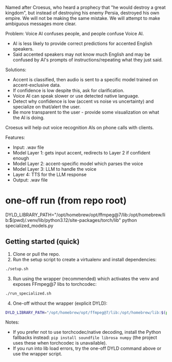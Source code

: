 Named after Croesus, who heard a prophecy that "he would destroy a great kingdom", but instead of destroying his enemy Persia, destroyed his own empire.
We will not be making the same mistake. We will attempt to make ambiguous messages more clear.

Problem: Voice AI confuses people, and people confuse Voice AI.
- AI is less likely to provide correct predictions for accented English speakers.
- Said accented speakers may not know much English and may be confused by AI's prompts of instructions/repeating what they just said.

Solutions: 
- Accent is classified, then audio is sent to a specific model trained on accent-exclusive data.
- If confidence is low despite this, ask for clarification. 
- Voice AI can speak slower or use detected native language.
- Detect why confidence is low (accent vs noise vs uncertainty) and specialize on that/alert the user.
- Be more transparent to the user - provide some visualization on what the AI is doing.


Croesus will help out voice recognition AIs on phone calls with clients.


Features:
- Input: .wav file
- Model Layer 1: gets input accent, redirects to Layer 2 if confident enough
- Model Layer 2: accent-specific model which parses the voice
- Model Layer 3: LLM to handle the voice
- Layer 4: TTS for the LLM response
- Output: .wav file


# one-off run (from repo root)
DYLD_LIBRARY_PATH="/opt/homebrew/opt/ffmpeg@7/lib:/opt/homebrew/lib:$(pwd)/.venv/lib/python3.12/site-packages/torch/lib" python specialized_models.py

## Getting started (quick)

1. Clone or pull the repo.
2. Run the setup script to create a virtualenv and install dependencies:

```bash
./setup.sh
```

3. Run using the wrapper (recommended) which activates the venv and exposes FFmpeg@7 libs to torchcodec:

```bash
./run_specialized.sh
```

4. One-off without the wrapper (explicit DYLD):

```bash
DYLD_LIBRARY_PATH="/opt/homebrew/opt/ffmpeg@7/lib:/opt/homebrew/lib:$(pwd)/.venv/lib/python3.12/site-packages/torch/lib" python specialized_models.py
```

Notes:
- If you prefer not to use torchcodec/native decoding, install the Python fallbacks instead:
	`pip install soundfile librosa numpy` (the project uses these when torchcodec is unavailable).
- If you run into lib load errors, try the one-off DYLD command above or use the wrapper script.
